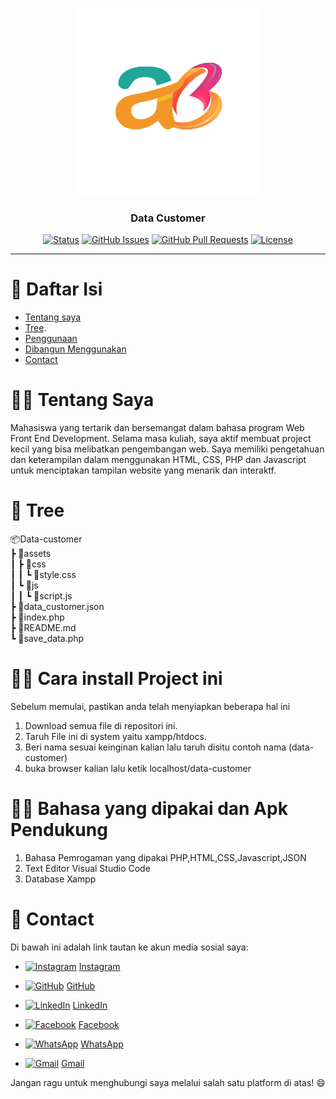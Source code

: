 <p align="center">
  <a href="" rel="noopener">
    <img width=300px height=300px src="https://github.com/ahmadbadri25/dokumentasi/blob/77c4718dc7e7d246cb3234d9e456b2c3ea93bb3d/%23.png?raw=true" alt="Logo Proyek">
  </a>
</p>

<h3 align="center">Data Customer</h3>

<div align="center">

[![Status](https://img.shields.io/badge/status-aktif-success.svg)]()
[![GitHub Issues](https://img.shields.io/badge/Issues-0_-salmon)](https://github.com/ahmadbadri25/PHP-data-customer/issues)
[![GitHub Pull Requests](https://img.shields.io/github/issues-pr/kylelobo/The-Documentation-Compendium.svg)](https://github.com/ahmadbadri25/PHP-data-customer/pulls)
[![License](https://img.shields.io/badge/Language-PHP-salmon.svg)](/LICENSE)

</div>

---

# 📝 Daftar Isi

- [Tentang saya](#tentang)
- [Tree](#tree).
- [Penggunaan](#penggunaan)
- [Dibangun Menggunakan](#dibangun)
- [Contact](#contact)

# 🐱‍👓 Tentang Saya <a href="#tentang" name="tentang"></a>

Mahasiswa yang tertarik dan bersemangat dalam bahasa program Web Front End Development. Selama masa kuliah, saya aktif membuat project kecil yang bisa melibatkan pengembangan web. Saya memiliki pengetahuan dan keterampilan dalam menggunakan HTML, CSS, PHP dan Javascript untuk menciptakan tampilan website yang menarik dan interaktf.

# 🌲 Tree <a href="#tree" name="tree"></a>

📦Data-customer<br>
┣ 📂assets<br>
┃ ┣ 📂css<br>
┃ ┃ ┗ 📜style.css<br>
┃ ┗ 📂js<br>
┃ ┃ ┗ 📜script.js<br>
┣ 📜data_customer.json<br>
┣ 📜index.php<br>
┣ 📜README.md<br>
┗ 📜save_data.php<br>

# 🐱‍🏍 Cara install Project ini <a href="#penggunaan" name="penggunaan"></a>

Sebelum memulai, pastikan anda telah menyiapkan beberapa hal ini

1. Download semua file di repositori ini.
2. Taruh File ini di system yaitu xampp/htdocs.
3. Beri nama sesuai keinginan kalian lalu taruh disitu contoh nama (data-customer)
4. buka browser kalian lalu ketik localhost/data-customer

# 🐱‍💻 Bahasa yang dipakai dan Apk Pendukung <a href="#dibangun" name="dibangun"></a>

1. Bahasa Pemrogaman yang dipakai PHP,HTML,CSS,Javascript,JSON
2. Text Editor Visual Studio Code
3. Database Xampp

# 📲 Contact <a href="#contact" name="contact"></a>

Di bawah ini adalah link tautan ke akun media sosial saya:

- <a href="https://www.instagram.com/badruui"><img src="https://www.svgrepo.com/show/452231/instagram.svg" alt="Instagram" width="25" height="25"></a>
  [Instagram](https://www.instagram.com/badruui)

- <a href="https://github.com/ahmadbadri25"><img src="https://www.svgrepo.com/show/494343/github.svg" alt="GitHub" width="25" height="25"></a>
  [GitHub](https://github.com/ahmadbadri25)

- <a href="https://www.linkedin.com/in/ahmadbadri25"><img src="https://www.svgrepo.com/show/475661/linkedin-color.svg" alt="LinkedIn" width="25" height="25"></a>
  [LinkedIn](https://www.linkedin.com/in/ahmadbadri25)

- <a href="https://www.facebook.com/abadruui"><img src="https://www.svgrepo.com/show/475647/facebook-color.svg" alt="Facebook" width="25" height="25"></a>
  [Facebook](https://www.facebook.com/abadruui)

- <a href="https://api.whatsapp.com/send?phone=085155332403"><img src="https://www.svgrepo.com/show/470314/whatsapp.svg" alt="WhatsApp" width="25" height="25"></a>
  [WhatsApp](https://api.whatsapp.com/send?phone=085155332403)

- <a href="https://mail.google.com/mail/u/0/#inbox?compose=CllgCJZdkVfSCXFDFnpXCBZHlHGVrfhgJqbShCjGKgDtphcMlntSXPbxjRpRNgXxJnVzzVpwTcg"><img src="https://www.svgrepo.com/show/243092/gmail.svg" alt="Gmail" width="25" height="25"></a>
  [Gmail](https://mail.google.com/mail/u/0/#inbox?compose=CllgCJZdkVfSCXFDFnpXCBZHlHGVrfhgJqbShCjGKgDtphcMlntSXPbxjRpRNgXxJnVzzVpwTcg)

Jangan ragu untuk menghubungi saya melalui salah satu platform di atas! 😄
